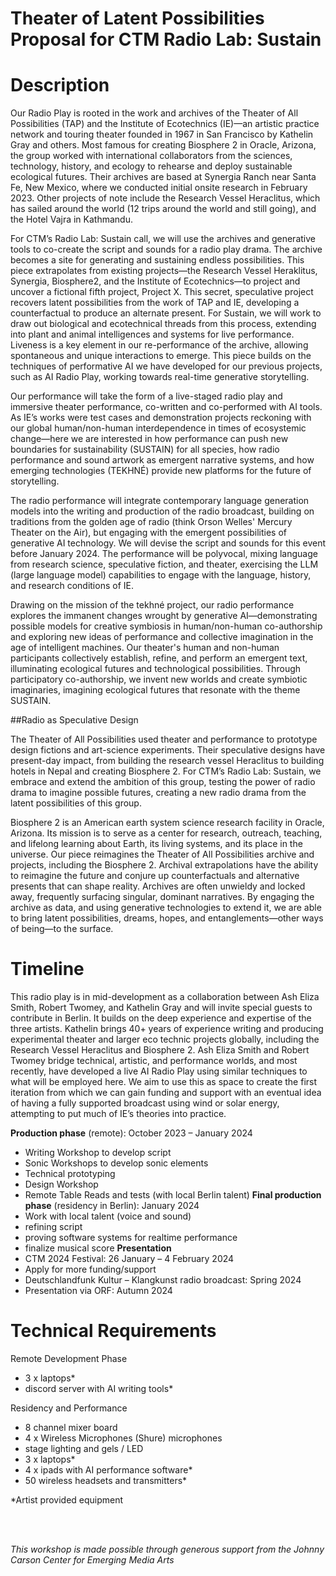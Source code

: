 # Theater of Latent Possibilities <br> Proposal for CTM Radio Lab: Sustain

# Description

Our Radio Play is rooted in the work and archives of the Theater of All Possibilities (TAP) and the Institute of Ecotechnics (IE)—an artistic practice network and touring theater founded in 1967 in San Francisco by Kathelin Gray and others. Most famous for creating Biosphere 2 in Oracle, Arizona, the group worked with international collaborators from the sciences, technology, history, and ecology to rehearse and deploy sustainable ecological futures. Their archives are based at Synergia Ranch near Santa Fe, New Mexico, where we conducted initial onsite research in February 2023. Other projects of note include the Research Vessel Heraclitus, which has sailed around the world (12 trips around the world and still going), and the Hotel Vajra in Kathmandu. 

For CTM’s Radio Lab: Sustain call, we will use the archives and generative tools to co-create the script and sounds for a radio play drama. The archive becomes a site for generating and sustaining endless possibilities. This piece extrapolates from existing projects—the Research Vessel Heraklitus, Synergia, Biosphere2, and the Institute of Ecotechnics—to project and uncover a fictional fifth project, Project X. This secret, speculative project recovers latent possibilities from the work of TAP and IE, developing a counterfactual to produce an alternate present. For Sustain, we will work to draw out biological and ecotechnical threads from this process, extending into plant and animal intelligences and systems for live performance. Liveness is a key element in our re-performance of the archive, allowing spontaneous and unique interactions to emerge. This piece builds on the techniques of performative AI we have developed for our previous projects, such as AI Radio Play, working towards real-time generative storytelling. 

Our performance will take the form of a live-staged radio play and immersive theater performance, co-written and co-performed with AI tools. As IE’s works were test cases and demonstration projects reckoning with our global human/non-human interdependence in times of ecosystemic change—here we are interested in how performance can push new boundaries for sustainability (SUSTAIN) for all species, how radio performance and sound artwork as emergent narrative systems, and how emerging technologies (TEKHNÉ) provide new platforms for the future of storytelling.

The radio performance will integrate contemporary language generation models into the writing and production of the radio broadcast, building on traditions from the golden age of radio (think Orson Welles' Mercury Theater on the Air), but engaging with the emergent possibilities of generative AI technology. We will devise the script and sounds for this event before January 2024. The performance will be polyvocal, mixing language from research science, speculative fiction, and theater, exercising the LLM (large language model) capabilities to engage with the language, history, and research conditions of IE.

Drawing on the mission of the tekhné project, our radio performance explores the immanent changes wrought by generative AI—demonstrating possible models for creative symbiosis in human/non-human co-authorship and exploring new ideas of performance and collective imagination in the age of intelligent machines. Our theater's human and non-human participants collectively establish, refine, and perform an emergent text, illuminating ecological futures and technological possibilities. Through participatory co-authorship, we invent new worlds and create symbiotic imaginaries, imagining ecological futures that resonate with the theme SUSTAIN. 

##Radio as Speculative Design

The Theater of All Possibilities used theater and performance to prototype design fictions and art-science experiments. Their speculative designs have present-day impact, from building the research vessel Heraclitus to building hotels in Nepal and creating Biosphere 2. For CTM’s Radio Lab: Sustain, we embrace and extend the ambition of this group, testing the power of radio drama to imagine possible futures, creating a new radio drama from the latent possibilities of this group.

Biosphere 2 is an American earth system science research facility in Oracle, Arizona. Its mission is to serve as a center for research, outreach, teaching, and lifelong learning about Earth, its living systems, and its place in the universe. Our piece reimagines the Theater of All Possibilities archive and projects, including the Biosphere 2. Archival extrapolations have the ability to reimagine the future and conjure up counterfactuals and alternative presents that can shape reality. Archives are often unwieldy and locked away, frequently surfacing singular, dominant narratives. By engaging the archive as data, and using generative technologies to extend it, we are able to bring latent possibilities, dreams, hopes, and entanglements—other ways of being—to the surface.

# Timeline

This radio play is in mid-development as a collaboration between Ash Eliza Smith, Robert Twomey, and Kathelin Gray and will invite special guests to contribute in Berlin. It builds on the deep experience and expertise of the three artists. Kathelin brings 40+ years of experience writing and producing experimental theater and larger eco technic projects globally, including the Research Vessel Heraclitus and Biosphere 2. Ash Eliza Smith and Robert Twomey bridge technical, artistic, and performance worlds, and most recently, have developed a live AI Radio Play using similar techniques to what will be employed here. We aim to use this as space to create the first iteration from which we can gain funding and support with an eventual idea of having a fully supported broadcast using wind or solar energy, attempting to put much of IE’s theories into practice.

**Production phase** (remote): October 2023 – January 2024
- Writing Workshop to develop script 
- Sonic Workshops to develop sonic elements
- Technical prototyping
- Design Workshop 
- Remote Table Reads and tests (with local Berlin talent)
**Final production phase** (residency in Berlin): January 2024
- Work with local talent (voice and sound)
- refining script
- proving software systems for realtime performance
- finalize musical score
**Presentation**
- CTM 2024 Festival: 26 January – 4 February 2024
- Apply for more funding/support
- Deutschlandfunk Kultur – Klangkunst radio broadcast: Spring 2024
- Presentation via ORF: Autumn 2024


# Technical Requirements

Remote Development Phase
- 3 x laptops*
- discord server with AI writing tools*

Residency and Performance
- 8 channel mixer board
- 4 x Wireless Microphones (Shure) microphones
- stage lighting and gels / LED
- 3 x laptops*
- 4 x ipads with AI performance software*
- 50 wireless headsets and transmitters*

*Artist provided equipment


<br>
<br>

_This workshop is made possible through generous support from the Johnny Carson Center for Emerging Media Arts_
